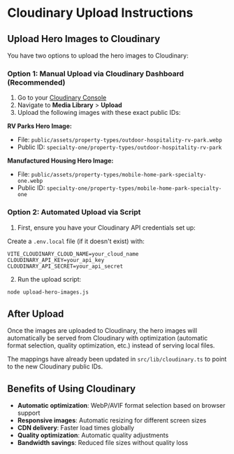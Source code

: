 # Cloudinary Upload Instructions

## Upload Hero Images to Cloudinary

You have two options to upload the hero images to Cloudinary:

### Option 1: Manual Upload via Cloudinary Dashboard (Recommended)

1. Go to your [Cloudinary Console](https://console.cloudinary.com/)
2. Navigate to **Media Library** > **Upload**
3. Upload the following images with these exact public IDs:

**RV Parks Hero Image:**
- File: `public/assets/property-types/outdoor-hospitality-rv-park.webp`
- Public ID: `specialty-one/property-types/outdoor-hospitality-rv-park`

**Manufactured Housing Hero Image:**
- File: `public/assets/property-types/mobile-home-park-specialty-one.webp`
- Public ID: `specialty-one/property-types/mobile-home-park-specialty-one`

### Option 2: Automated Upload via Script

1. First, ensure you have your Cloudinary API credentials set up:

Create a `.env.local` file (if it doesn't exist) with:
```
VITE_CLOUDINARY_CLOUD_NAME=your_cloud_name
CLOUDINARY_API_KEY=your_api_key
CLOUDINARY_API_SECRET=your_api_secret
```

2. Run the upload script:
```bash
node upload-hero-images.js
```

## After Upload

Once the images are uploaded to Cloudinary, the hero images will automatically be served from Cloudinary with optimization (automatic format selection, quality optimization, etc.) instead of serving local files.

The mappings have already been updated in `src/lib/cloudinary.ts` to point to the new Cloudinary public IDs.

## Benefits of Using Cloudinary

- **Automatic optimization**: WebP/AVIF format selection based on browser support
- **Responsive images**: Automatic resizing for different screen sizes
- **CDN delivery**: Faster load times globally
- **Quality optimization**: Automatic quality adjustments
- **Bandwidth savings**: Reduced file sizes without quality loss
